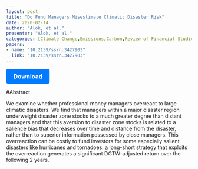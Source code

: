```yaml
---
layout: post
title: "Do Fund Managers Misestimate Climatic Disaster Risk"
date: 2020-02-14
author: "Alok, et al."
presenter: "Alok, et al."
categories: [Climate Change,Emissions,Carbon,Review of Financial Studies]
papers:
- name: "10.2139/ssrn.3427903"
  link: "10.2139/ssrn.3427903"
---
```


<p>
  <a href='https://sci.bban.top/pdf/10.2139/ssrn.3427903.pdf' class='button'>
    Download
  </a>
</p>

<style>
  .button {
    display: inline-block;
    padding: 10px 20px;
    background-color: #007bff;
    color: #fff;
    text-decoration: none;
    border-radius: 5px;
    font-size: 16px;
    font-weight: bold;
  }
</style>

#Abstract
<p>We examine whether professional money managers overreact to large climatic disasters. We find that managers within a major disaster region underweight disaster zone stocks to a much greater degree than distant managers and that this aversion to disaster zone stocks is related to a salience bias that decreases over time and distance from the disaster, rather than to superior information possessed by close managers. This overreaction can be costly to fund investors for some especially salient disasters like hurricanes and tornadoes: a long-short strategy that exploits the overreaction generates a significant DGTW-adjusted return over the following 2 years.</p>
